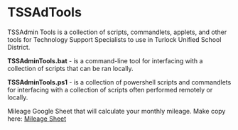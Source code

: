 # TSSAdTools
TSSAdmin Tools is a collection of scripts, commandlets, applets, and other tools for Technology Support Specialists to use in Turlock Unified School District.


**TSSAdminTools.bat** - is a command-line tool for interfacing with a collection of scripts that can be ran locally.

**TSSAdminTools.ps1** - is a collection of powershell scripts and commandlets for interfacing with a collection of scripts often performed remotely or locally.


Mileage Google Sheet that will calculate your monthly mileage. Make copy here: 
[Mileage Sheet](https://docs.google.com/spreadsheets/d/1fAAr9Fh9f4HQsTxY1TbzslgLfzt5aWVaggU-xe6F4vQ/copy)
